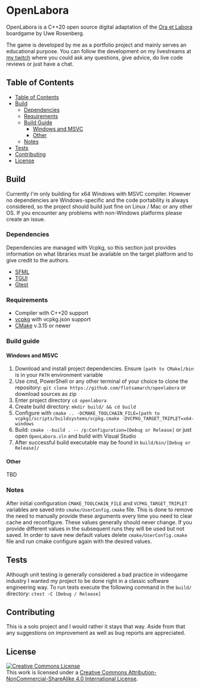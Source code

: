 # OpenLabora
OpenLabora is a C++20 open source digital adaptation of the [Ora et Labora](https://lookout-spiele.de/en/games/ora.html) boardgame by Uwe Rosenberg.

The game is developed by me as a portfolio project and mainly serves an educational purpose.
You can follow the development on my livestreams at [my twitch](https://twitch.tv/panzuschreck) where you could ask any questions, give advice, do live code reviews or just have a chat.

## Table of Contents
* [Table of Contents](#table-of-contents)
* [Build](#build)
  * [Dependencies](#dependencies)
  * [Requirements](#requirements)
  * [Build Guide](#build-guide)
    * [Windows and MSVC](#windows-and-msvc)
    * [Other](#other)
  * [Notes](#notes)
* [Tests](#tests)
* [Contributing](#contributing)
* [License](#license)

## Build
Currently I'm only building for x64 Windows with MSVC compiler. However no dependencies are Windows-specific and the code portability is always considered, so the project should build just fine on Linux / Mac or any other OS. If you encounter any problems with non-Windows platforms please create an issue.

### Dependencies
Dependencies are managed with Vcpkg, so this section just provides information on what libraries must be available on the target platform and to give credit to the authors.
* [SFML](https://github.com/SFML/SFML)
* [TGUI](https://github.com/texus/TGUI)
* [Gtest](https://github.com/google/googletest)

### Requirements
* Compiler with C++20 support
* [vcpkg](https://github.com/microsoft/vcpkg) with vcpkg.json support
* [CMake](https://github.com/Kitware/CMake) v.3.15 or newer

### Build guide

#### Windows and MSVC
1. Download and install project dependencies. Ensure `[path to CMake]/bin` is in your `PATH` environment variable
2. Use cmd, PowerShell or any other terminal of your choice to clone the repository:
`git clone https://github.com/flotsamarch/openlabora` or download sources as zip
3. Enter project directory `cd openlabora`
3. Create build directory: `mkdir build/ && cd build`
4. Configure with `cmake .. -DCMAKE_TOOLCHAIN_FILE=[path to vcpkg]/scripts/buildsystems/vcpkg.cmake -DVCPKG_TARGET_TRIPLET=x64-windows`
5. Build: `cmake --build . -- /p:Configuration=[Debug or Release]` or just open `OpenLabora.sln` and build with Visual Studio
6. After successful build executable may be found in `build/bin/[Debug or Release]/`

#### Other
TBD

### Notes
After initial configuration `CMAKE_TOOLCHAIN_FILE` and `VCPKG_TARGET_TRIPLET` variables are saved into `cmake/UserConfig.cmake` file. This is done to remove the need to manually provide these arguments every time you need to clear cache and reconfigure. These values generally should never change. If you provide different values in the subsequent runs they will be used but not saved. In order to save new default values delete `cmake/UserConfig.cmake` file and run cmake configure again with the desired values.

## Tests
Although unit testing is generally considered a bad practice in videogame industry I wanted my project to be done right in a classic software engineering way. To run tests execute the following command in the `build/` directory:
`ctest -C [Debug / Release]`

## Contributing
This is a solo project and I would rather it stays that way. Aside from that any suggestions on improvement as well as bug reports are appreciated.

## License
<div>
    <a rel="license" href="http://creativecommons.org/licenses/by-nc-sa/4.0/"><img alt="Creative Commons License" style="border-width:0" src="https://i.creativecommons.org/l/by-nc-sa/4.0/88x31.png" /></a><br />This work is licensed under a <a rel="license" href="http://creativecommons.org/licenses/by-nc-sa/4.0/">Creative Commons Attribution-NonCommercial-ShareAlike 4.0 International License</a>.
</div>
